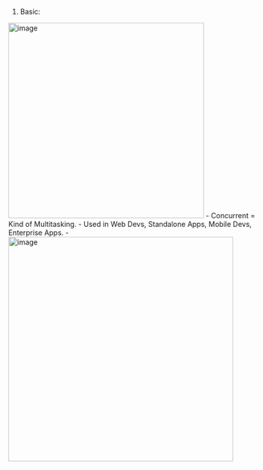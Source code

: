 1. Basic: 
<img width="390" alt="image" src="https://github.com/IOxCyber/JavaFromScratch/assets/40174034/a9ada98f-7637-46f7-ab26-d87b7be1e376">
- Concurrent = Kind of Multitasking.
- Used in Web Devs, Standalone Apps, Mobile Devs, Enterprise Apps.
- <img width="448" alt="image" src="https://github.com/IOxCyber/JavaFromScratch/assets/40174034/ce1ef2c5-d552-4c08-9a2c-9f6fbca38112">
